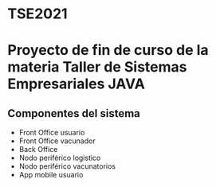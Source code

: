 # TSE2021

<h1>Proyecto de fin de curso de la materia Taller de Sistemas Empresariales JAVA</h1>

<h2>Componentes del sistema</h2>
<ul>
  <li>Front Office usuario </li>
  <li>Front Office vacunador</li>
  <li>Back Office</li>
  <li>Nodo periférico logistico</li>
  <li>Nodo periférico vacunatorios</li>
  <li>App mobile usuario</li>
</ul>

